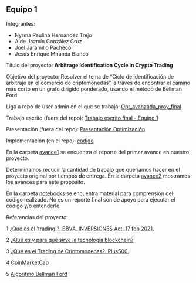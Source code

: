 ## Equipo 1

Integrantes:

* Nyrma Paulina Hernández Trejo
* Aide Jazmín González Cruz
* Joel Jaramillo Pacheco
* Jesús Enrique Miranda Blanco

Título del proyecto: **Arbitrage Identification Cycle in Crypto Trading**

Objetivo del proyecto: Resolver el tema de “Ciclo de identificación de arbitraje en el comercio de criptomonedas”, a través de encontrar  el camino más corto en un grafo dirigido ponderado, usando el método de Bellman Ford.

Liga a repo de user admin en el que se trabaja: [Opt_avanzada_proy_final](https://github.com/joelitam2021/Opt_avanzada_proy_final)

Trabajo escrito (fuera del repo): [Trabajo escrito final - Equipo 1](https://docs.google.com/document/d/1opfXYOtYeJna6cKLmkjdhPulqXCVLCwB1ScKlEkqVE8/edit?usp=sharing)

Presentación (fuera del repo): [Presentación Optimización](https://docs.google.com/presentation/d/1pqDwtGSe-qUxyTbwXrsHTN4fUu4qeJwc/edit?usp=sharing&ouid=113173553693470424622&rtpof=true&sd=true)

Implementación (en el repo): [codigo](codigo) 


En la carpeta [avance1](avance1) se encuentra el reporte del primer avance en nuestro proyecto. 

Determinamos reducir la cantidad de trabajo que queríamos hacer en el proyecto original por tiempos de entrega. En la carpeta [avance2](avance2) mostramos los avances para este propósito.

En la carpeta [notebooks](notebooks) se encuentra material para comprensión del código realizado. No es un reporte final son de apoyo para ejecutar el código y/o entenderlo.

Referencias del proyecto:

1 [¿Qué es el 'trading'?. BBVA. INVERSIONES Act. 17 feb 2021.](https://www.bbva.com/es/que-es-trading-que-hace-falta-para-operar/)

2 [¿Qué es y para qué sirve la tecnología blockchain?](https://www.solunion.cl/blog/que-es-y-para-que-sirve-la-tecnologia-blockchain/)

3 [¿Qué es el Trading de Criptomonedas?. Plus500.](https://www.plus500.com/es-ES/Trading/CryptoCurrencies/What-Is-Cryptocurrency-Trading~3)

4 [CoinMarketCap](https://coinmarketcap.com/es/all/views/all/)

5 [Algoritmo Bellman Ford](https://www.programiz.com/dsa/bellman-ford-algorithm)
